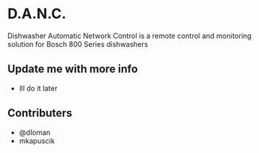 # D.A.N.C.
Dishwasher Automatic Network Control is a remote control and monitoring solution for Bosch 800 Series dishwashers

## Update me with more info
*  Ill do it later

## Contributers
* @dloman
* mkapuscik
